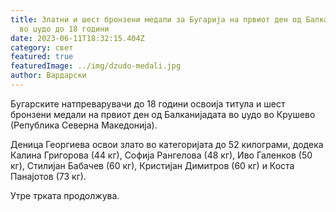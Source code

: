 ```yaml
---
title: Златни и шест бронзени медали за Бугарија на првиот ден од Балканијадата
  во џудо до 18 години
date: 2023-06-11T18:32:15.404Z
category: свет
featured: true
featuredImage: ../img/dzudo-medali.jpg
author: Вардарски
---
```

Бугарските натпреварувачи до 18 години освоија титула и шест бронзени медали на првиот ден од Балканијадата во џудо во Крушево (Република Северна Македонија).

Деница Георгиева освои злато во категоријата до 52 килограми, додека Калина Григорова (44 кг), Софија Рангелова (48 кг), Иво Галенков (50 кг), Стилијан Бабачев (60 кг), Кристијан Димитров (60 кг) и Коста Панајотов (73 кг).

Утре трката продолжува.
